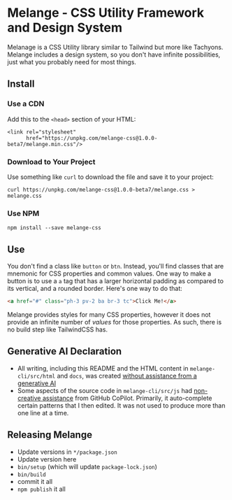 # Melange - CSS Utility Framework and Design System

Melanage is a CSS Utility library similar to Tailwind but more like Tachyons.  Melange includes a design system, so you
don't have infinite possibilities, just what you probably need for most things.

## Install

### Use a CDN

Add this to the `<head>` section of your HTML:

```
<link rel="stylesheet"
      href="https://unpkg.com/melange-css@1.0.0-beta7/melange.min.css"/>
```

### Download to Your Project

Use something like `curl` to download the file and save it to your project:

```
curl https://unpkg.com/melange-css@1.0.0-beta7/melange.css > melange.css
```

### Use NPM

```
npm install --save melange-css
```

## Use

You don't find a class like `button` or `btn`.  Instead, you'll find classes that are mnemonic for CSS properties and
common values.  One way to make a button is to use a `a` tag that has a larger horizontal padding as compared to its
vertical, and a rounded border.  Here's one way to do that:

```html
<a href="#" class="ph-3 pv-2 ba br-3 tc">Click Me!</a>
```

Melange provides styles for many CSS properties, however it does not provide an infinite number of *values* for those
properties. As such, there is no build step like TailwindCSS has.

## Generative AI Declaration

* All writing, including this README and the HTML content in `melange-cli/src/html` and `docs`, was created [without
assistance from a generative AI](https://declare-ai.org/1.0.0-alpha1/none.html)
* Some aspects of the source code in `melange-cli/src/js` had [non-creative assistance](https://declare-ai.org/1.0.0-alpha1/non-creative.html) from GitHub CoPilot.  Primarily, it auto-complete certain patterns that I then edited.  It was not used to produce more than one line at a time.

## Releasing Melange

* Update versions in `*/package.json`
* Update version here
* `bin/setup` (which will update `package-lock.json`)
* `bin/build`
* commit it all
* `npm publish` it all
